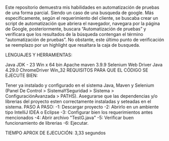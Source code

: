 Este repositorio demuestra mis habilidades en automatización de pruebas de una forma parcial. Siendo un caso de una busqueda de google. Más especificamente, según el requerimiento del cliente, se buscaba crear un script de automatización que abriera el navegador, navegara por la página de Google, posteriormente, buscara “Automatización de pruebas” y verificara que los resultados de la búsqueda contengan el término “automatización de pruebas”. No obstante, este último punto de verificación se reemplazo por un highlight que resaltara la caja de busqueda.

LENGUAJES Y HERRAMIENTAS:

Java JDK - 23 Win x 64 bin
Apache maven 3.9.9
Selenium Web Driver Java 4.29.0
ChromeDriver Win_32
REQUISITOS PARA QUE EL CÓDIGO SE EJECUTE BIEN:

Tener ya instalado y configurado en el sistema Java, Maven y Selenium (Panel De Control > SistemaYSeguridad > Sistema > ConfiguraciónAvanzada > PATHS).
Asegurarse que las dependencias y/o librerias del proyecto esten correctamente instaladas y seteadas en el sistema.
PASO A PASO: -1: Descargar proyecto -2: Abrirlo en un ambiente tipo IntelliJ IDEA o Eclipse -3: Configurar bien los requerimientos antes mencionados -4: Abrir archivo "TestG.java" -5: Verificar buen funcionamiento de librerias -6: Ejecutar.

TIEMPO APROX DE EJECUCIÓN: 3,33 segundos
